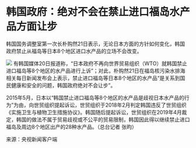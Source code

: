 

# 韩国政府：绝对不会在禁止进口福岛水产品方面让步

韩国国务调整室第一次长朴购然21日表示，无论日本方面的方针如何变化，韩国政府禁止从福岛等日本8个地区进口水产品的立场不会改变。

![](https://inews.gtimg.com/om_bt/OFK-hIDdLYJ3c9ps829pZ1XgP7YclI669t3SiNf2NJOn4AA/1000)
有韩国媒体20日报道称，“日本政府不再向世界贸易组织（WTO）就韩国禁止进口福岛等8个地区的水产品进行上诉”；对此，朴购然21日在福岛核污染水排海相关每日新闻发布会上表示，禁止进口福岛等日本8个地区的水产品“是关系到国民健康和安全的问题，韩国政府绝对不会让步”。

2015年5月，日本以“韩国禁止进口福岛等8个地区的水产品是歧视日本水产品的行为”为由，向世贸组织提起诉讼，世贸组织于2018年2月判定韩国违反了世贸组织《实施卫生与植物卫生措施协议》。韩国随后提起诉讼，世贸组织在2019年4月裁定，韩国的做法不属于贸易歧视或不公平的贸易限制，韩国因此得以继续禁止进口福岛及周边8个地区出产的28种水产品。（总台记者
张昀）

来源：央视新闻客户端

